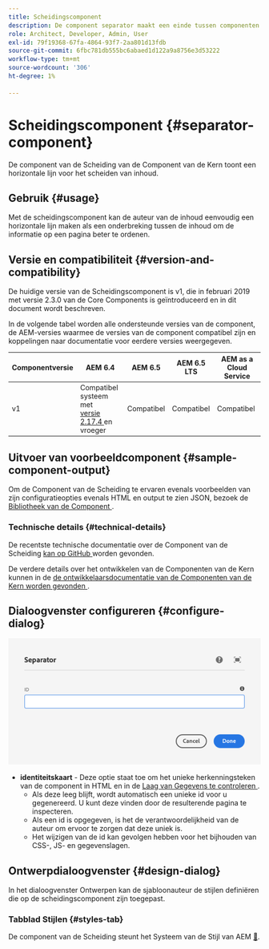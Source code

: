 ```yaml
---
title: Scheidingscomponent
description: De component separator maakt een einde tussen componenten op een pagina
role: Architect, Developer, Admin, User
exl-id: 79f19368-67fa-4864-93f7-2aa801d13fdb
source-git-commit: 6fbc781db555bc6abaed1d122a9a8756e3d53222
workflow-type: tm+mt
source-wordcount: '306'
ht-degree: 1%

---
```


# Scheidingscomponent {#separator-component}

De component van de Scheiding van de Component van de Kern toont een horizontale lijn voor het scheiden van inhoud.

## Gebruik {#usage}

Met de scheidingscomponent kan de auteur van de inhoud eenvoudig een horizontale lijn maken als een onderbreking tussen de inhoud om de informatie op een pagina beter te ordenen.

## Versie en compatibiliteit {#version-and-compatibility}

De huidige versie van de Scheidingscomponent is v1, die in februari 2019 met versie 2.3.0 van de Core Components is geïntroduceerd en in dit document wordt beschreven.

In de volgende tabel worden alle ondersteunde versies van de component, de AEM-versies waarmee de versies van de component compatibel zijn en koppelingen naar documentatie voor eerdere versies weergegeven.

| Componentversie | AEM 6.4 | AEM 6.5 | AEM 6.5 LTS | AEM as a Cloud Service |
|---|---|---|---|---|
| v1 | Compatibel systeem met <br>[ versie 2.17.4 ](/help/versions.md) en vroeger | Compatibel | Compatibel | Compatibel |

## Uitvoer van voorbeeldcomponent {#sample-component-output}

Om de Component van de Scheiding te ervaren evenals voorbeelden van zijn configuratieopties evenals HTML en output te zien JSON, bezoek de [ Bibliotheek van de Component ](https://adobe.com/go/aem_cmp_library_separator).

### Technische details {#technical-details}

De recentste technische documentatie over de Component van de Scheiding [ kan op GitHub ](https://adobe.com/go/aem_cmp_tech_separator_v1) worden gevonden.

De verdere details over het ontwikkelen van de Componenten van de Kern kunnen in de [ de ontwikkelaarsdocumentatie van de Componenten van de Kern worden gevonden ](/help/developing/overview.md).

## Dialoogvenster configureren {#configure-dialog}

![ de bewerkingsdialoog van de Component van de Scheiding ](/help/assets/separator-edit.png)

* **identiteitskaart** - Deze optie staat toe om het unieke herkenningsteken van de component in HTML en in de [ Laag van Gegevens te controleren ](/help/developing/data-layer/overview.md).
   * Als deze leeg blijft, wordt automatisch een unieke id voor u gegenereerd. U kunt deze vinden door de resulterende pagina te inspecteren.
   * Als een id is opgegeven, is het de verantwoordelijkheid van de auteur om ervoor te zorgen dat deze uniek is.
   * Het wijzigen van de id kan gevolgen hebben voor het bijhouden van CSS-, JS- en gegevenslagen.

## Ontwerpdialoogvenster {#design-dialog}

In het dialoogvenster Ontwerpen kan de sjabloonauteur de stijlen definiëren die op de scheidingscomponent zijn toegepast.

### Tabblad Stijlen {#styles-tab}

De component van de Scheiding steunt het Systeem van de Stijl van AEM [&#128279;](/help/get-started/authoring.md#component-styling).

